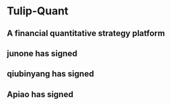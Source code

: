 # Tulip-Quant
## A financial quantitative strategy platform
## junone has signed
## qiubinyang has signed
## Apiao has signed 
